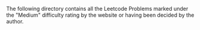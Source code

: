 The following directory contains all the Leetcode Problems
marked under the "Medium" difficulty rating by the website or
having been decided by the author. 